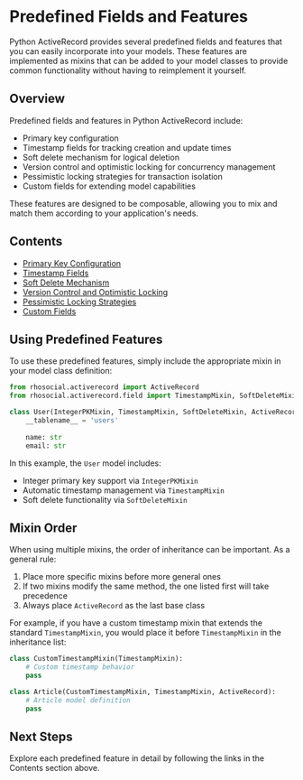 # Predefined Fields and Features

Python ActiveRecord provides several predefined fields and features that you can easily incorporate into your models. These features are implemented as mixins that can be added to your model classes to provide common functionality without having to reimplement it yourself.

## Overview

Predefined fields and features in Python ActiveRecord include:

- Primary key configuration
- Timestamp fields for tracking creation and update times
- Soft delete mechanism for logical deletion
- Version control and optimistic locking for concurrency management
- Pessimistic locking strategies for transaction isolation
- Custom fields for extending model capabilities

These features are designed to be composable, allowing you to mix and match them according to your application's needs.

## Contents

- [Primary Key Configuration](primary_key_configuration.md)
- [Timestamp Fields](timestamp_fields.md)
- [Soft Delete Mechanism](soft_delete_mechanism.md)
- [Version Control and Optimistic Locking](version_control_and_optimistic_locking.md)
- [Pessimistic Locking Strategies](pessimistic_locking_strategies.md)
- [Custom Fields](custom_fields.md)

## Using Predefined Features

To use these predefined features, simply include the appropriate mixin in your model class definition:

```python
from rhosocial.activerecord import ActiveRecord
from rhosocial.activerecord.field import TimestampMixin, SoftDeleteMixin, IntegerPKMixin

class User(IntegerPKMixin, TimestampMixin, SoftDeleteMixin, ActiveRecord):
    __tablename__ = 'users'
    
    name: str
    email: str
```

In this example, the `User` model includes:
- Integer primary key support via `IntegerPKMixin`
- Automatic timestamp management via `TimestampMixin`
- Soft delete functionality via `SoftDeleteMixin`

## Mixin Order

When using multiple mixins, the order of inheritance can be important. As a general rule:

1. Place more specific mixins before more general ones
2. If two mixins modify the same method, the one listed first will take precedence
3. Always place `ActiveRecord` as the last base class

For example, if you have a custom timestamp mixin that extends the standard `TimestampMixin`, you would place it before `TimestampMixin` in the inheritance list:

```python
class CustomTimestampMixin(TimestampMixin):
    # Custom timestamp behavior
    pass

class Article(CustomTimestampMixin, TimestampMixin, ActiveRecord):
    # Article model definition
    pass
```

## Next Steps

Explore each predefined feature in detail by following the links in the Contents section above.